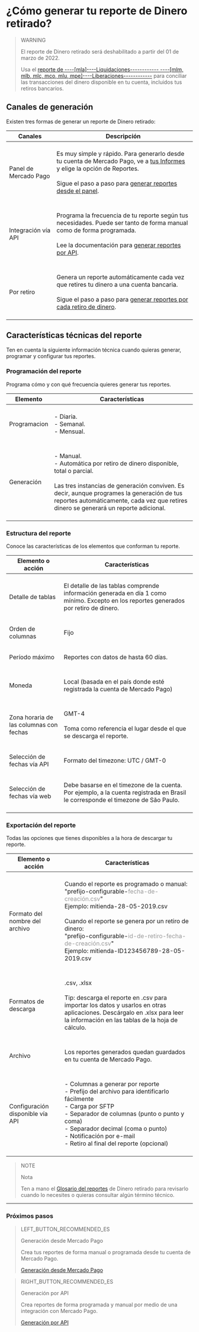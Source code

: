 
# ¿Cómo generar tu reporte de Dinero retirado?

> WARNING
>
> El reporte de Dinero retirado será deshabilitado a partir del 01 de marzo de 2022.
>
> Usa el [reporte de ----[mla]----Liquidaciones------------ ----[mlm, mlb, mlc, mco, mlu, mpe]----Liberaciones------------](https://www.mercadopago[FAKER][URL][DOMAIN]/developers/es/guides/manage-account/reports/released-money/introduction) para conciliar las transacciones del dinero disponible en tu cuenta, incluidos tus retiros bancarios.


## Canales de generación

Existen tres formas de generar un reporte de Dinero retirado:

| Canales | Descripción |
| --- | --- |
| Panel de Mercado Pago | <br/>Es muy simple y rápido. Para generarlo desde tu cuenta de Mercado Pago, ve a [tus Informes](https://www.mercadopago.com.ar/balance/reports) y elige la opción de Reportes.<br/><br/>Sigue el paso a paso para [generar reportes desde el panel](https://www.mercadopago[FAKER][URL][DOMAIN]/developers/es/guides/manage-account/reports/available-money/panel).<br/><br/> |
| Integración vía API | <br/>Programa la frecuencia de tu reporte según tus necesidades. Puede ser tanto de forma manual como de forma programada.<br/><br/>Lee la documentación para [generar reportes por API](https://www.mercadopago[FAKER][URL][DOMAIN]/developers/es/guides/manage-account/reports/available-money/api). <br/><br/> |
| Por retiro | <br/>Genera un reporte automáticamente cada vez que retires tu dinero a una cuenta bancaria.<br/><br/>Sigue el paso a paso para [generar reportes por cada retiro de dinero](https://www.mercadopago[FAKER][URL][DOMAIN]/developers/es/guides/manage-account/reports/available-money/withdrawal).<br/><br/> |


## Características técnicas del reporte

Ten en cuenta la siguiente información técnica cuando quieras generar, programar y configurar tus reportes.

### Programación del reporte

Programa cómo y con qué frecuencia quieres generar tus reportes.


| Elemento | Características |
| --- | --- |
| Programacion | <br/>- Diaria.<br/> - Semanal.<br/>- Mensual. <br/><br/> |
| Generación | <br/>- Manual.<br/> - Automática por retiro de dinero disponible, total o parcial. <br/><br/>Las tres instancias de generación conviven. Es decir, aunque programes la generación de tus reportes automáticamente, cada vez que retires dinero se generará un reporte adicional.<br/> <br/> |


### Estructura del reporte

Conoce las características de los elementos que conforman tu reporte.


| Elemento o acción | Características |
| --- | --- |
| Detalle de tablas | <br/>El detalle de las tablas comprende información generada en día 1 como mínimo. Excepto en los reportes generados por retiro de dinero. <br/> <br/> |
| Orden de columnas |<br/> Fijo <br/> <br/> |
| Período máximo | <br/> Reportes con datos de hasta 60 días. <br/> <br/> |
| Moneda | <br/> Local (basada en el país donde esté registrada la cuenta de Mercado Pago) <br/> <br/> |
| Zona horaria de las columnas con fechas | <br/> GMT-4 <br/> <br/> Toma como referencia el lugar desde el que se descarga el reporte. <br/> <br/> |
| Selección de fechas vía API |<br/> Formato del timezone: UTC / GMT-0 <br/> <br/> |
| Selección de fechas vía web | <br/> Debe basarse en el timezone de la cuenta. <br/>Por ejemplo, a la cuenta registrada en Brasil le corresponde el timezone de São Paulo. <br/> <br/> |


### Exportación del reporte

Todas las opciones que tienes disponibles a la hora de descargar tu reporte.

| Elemento o acción | Características |
| --- | --- |
| Formato del nombre del archivo | <br/>Cuando el reporte es programado o manual:<br/> "prefijo-configurable-<span style='color:#999999;'>fecha-de-creación.csv</span>" <br/> Ejemplo: mitienda-28-05-2019.csv <br/><br/> Cuando el reporte se genera por un retiro de dinero: <br/> "prefijo-configurable-<span style='color:#999999;'>id-de-retiro-fecha-de-creación.csv</span>"<br/> Ejemplo: mitienda-ID123456789-28-05-2019.csv <br/> <br/> |
| Formatos de descarga | <br/>.csv, .xlsx <br/><br/>Tip: descarga el reporte en .csv para importar los datos y usarlos en otras aplicaciones. Descárgalo en .xlsx para leer la información en las tablas de la hoja de cálculo. <br/><br/> |
| Archivo | <br/>Los reportes generados quedan guardados en tu cuenta de Mercado Pago.<br/><br/> |
| Configuración disponible vía API | <br/>- Columnas a generar por reporte<br/> - Prefijo del archivo para identificarlo fácilmente<br/> - Carga por SFTP<br/> - Separador de columnas (punto o punto y coma)<br/> - Separador decimal (coma o punto)<br/> - Notificación por e-mail<br/> - Retiro al final del reporte (opcional) <br/><br/> |



> NOTE
>
> Nota
>
> Ten a mano el [Glosario del reportes](https://www.mercadopago[FAKER][URL][DOMAIN]/developers/es/guides/manage-account/reports/available-money/glossary) de Dinero retirado para revisarlo cuando lo necesites o quieras consultar algún término técnico.

<hr/>

### Próximos pasos

> LEFT_BUTTON_RECOMMENDED_ES
>
> Generación desde Mercado Pago  
>
> Crea tus reportes de forma manual o programada desde tu cuenta de Mercado Pago.
>
> [Generación desde Mercado Pago](https://www.mercadopago[FAKER][URL][DOMAIN]/developers/es/guides/manage-account/reports/available-money/panel)

> RIGHT_BUTTON_RECOMMENDED_ES
>
> Generación por API
>
> Crea reportes de forma programada y manual por medio de una integración con Mercado Pago.
>
> [Generación por API](https://www.mercadopago[FAKER][URL][DOMAIN]/developers/es/guides/manage-account/reports/available-money/api)
